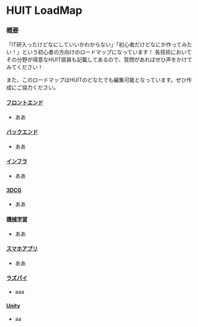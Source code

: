 # HUIT LoadMap 
### 概要
「IT研入ったけどなにしていいかわからない」「初心者だけどなにか作ってみたい！」という初心者の方向けのロードマップになっています！
各技術においてその分野が得意なHUIT部員も記載してあるので、質問があればぜひ声をかけてみてください！

また、このロードマップはHUITのどなたでも編集可能となっています。ぜひ作成にご協力ください。

#### [フロントエンド](https://al-mikan.github.io/HUIT_loadmap/frontend/)
  - ああ
#### [バックエンド](https://al-mikan.github.io/HUIT_loadmap/backend)
  - ああ
#### [インフラ](https://al-mikan.github.io/HUIT_loadmap/infrastructure.md)
  - ああ
#### [3DCG](https://al-mikan.github.io/HUIT_loadmap/3DCG.md)
  - ああ
#### [機械学習](https://al-mikan.github.io/HUIT_loadmap/AI.md)
  - ああ
#### [スマホアプリ](https://al-mikan.github.io/HUIT_loadmap/application.md)
  - ああ
#### [ラズパイ](https://al-mikan.github.io/HUIT_loadmap/raspberrypi.md)
  - aaa
#### [Unity](https://al-mikan.github.io/HUIT_loadmap/unity.md)
  - aa



